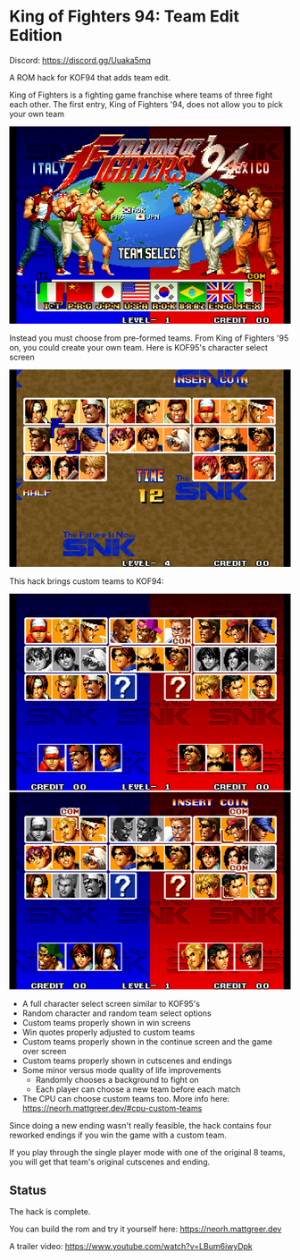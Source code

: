 # King of Fighters 94: Team Edit Edition

Discord: https://discord.gg/Uuaka5mq

A ROM hack for KOF94 that adds team edit.

King of Fighters is a fighting game franchise where teams of three fight each other. The first entry, King of Fighters '94, does not allow you to pick your own team

![kof94 team select screen](https://github.com/city41/kof94te/blob/main/kof94TeamSelect.png?raw=true)

Instead you must choose from pre-formed teams. From King of Fighters '95 on, you could create your own team. Here is KOF95's character select screen

![kof95 character select screen](https://github.com/city41/kof94te/blob/main/kof95CharSelect.png?raw=true)

This hack brings custom teams to KOF94:

![kof94te character select screen](https://github.com/city41/kof94te/blob/main/kof94teCharSelect.png?raw=true)
![kof94te character select screen with cpu custom teams](https://github.com/city41/kof94te/blob/main/cpuCustomTeams.png?raw=true)

- A full character select screen similar to KOF95's
- Random character and random team select options
- Custom teams properly shown in win screens
- Win quotes properly adjusted to custom teams
- Custom teams properly shown in the continue screen and the game over screen
- Custom teams properly shown in cutscenes and endings
- Some minor versus mode quality of life improvements
  - Randomly chooses a background to fight on
  - Each player can choose a new team before each match
- The CPU can choose custom teams too. More info here: https://neorh.mattgreer.dev/#cpu-custom-teams

Since doing a new ending wasn't really feasible, the hack contains four reworked endings if you win the game with a custom team.

If you play through the single player mode with one of the original 8 teams, you will get that team's original cutscenes and ending.

## Status

The hack is complete.

You can build the rom and try it yourself here: https://neorh.mattgreer.dev

A trailer video: https://www.youtube.com/watch?v=LBum6iwyDpk
